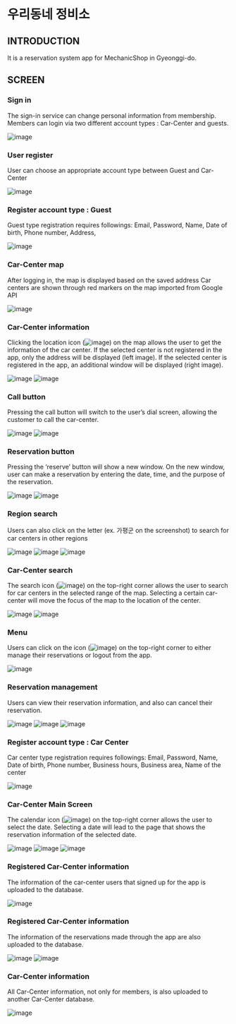 # 우리동네 정비소
## INTRODUCTION

It is a reservation system app for MechanicShop in Gyeonggi-do.
## SCREEN

### Sign in

 The sign-in service can change personal information from membership. Members can login via two different account types : Car-Center and guests.
 
![image](https://user-images.githubusercontent.com/84771856/172035257-f47e2c3a-2194-4ceb-b6bc-360900b5ca05.png)


### User register

 User can choose an appropriate account type between Guest and Car-Center
 
![image](https://user-images.githubusercontent.com/84771856/172035276-005f9b0a-baf9-432d-a003-7a2cdb59e4ed.png)

### Register account type : Guest

Guest type registration requires followings:
Email,
Password,
Name,
Date of birth,
Phone number,
Address,

![image](https://user-images.githubusercontent.com/84771856/172035292-7954e420-80ec-4da2-b6e6-f0c17ede9faf.png)

### Car-Center map

 After logging in, the map is displayed based on the saved address Car centers are shown through red markers on the map imported from Google API

![image](https://user-images.githubusercontent.com/84771856/172035303-82ab57b4-a046-4f9d-957f-801331912151.png)

### Car-Center information

 Clicking the location icon (![image](https://user-images.githubusercontent.com/84771856/172035312-d02108c9-8cba-43e5-9798-3aef90b24b61.png)) on the map allows the user to get the information of the car center. If the selected center is not registered in the app, only the address will be displayed (left image). If the selected center is registered in the app, an additional window will be  displayed (right image).

![image](https://user-images.githubusercontent.com/84771856/172035333-f1ad5b2e-5bd3-4437-b2b1-3657cb5c4543.png)
![image](https://user-images.githubusercontent.com/84771856/172035337-48556684-0ce9-4865-8ccc-e4e6a1ad2503.png)

### Call button

 Pressing the call button will switch to the user’s dial screen, allowing the customer to call the car-center.

![image](https://user-images.githubusercontent.com/84771856/172035349-4b84772f-4374-43d3-8617-83c6ce0ea0b7.png)
![image](https://user-images.githubusercontent.com/84771856/172035350-a6178324-195e-4a21-89ae-565e8bc72b7b.png)

### Reservation button

 Pressing the ‘reserve’ button will show a new window. On the new window, user can make a reservation by entering the date, time, and the purpose of the reservation.

![image](https://user-images.githubusercontent.com/84771856/172035359-f864850b-5f7d-4209-9ce0-dbc65192b87f.png)
![image](https://user-images.githubusercontent.com/84771856/172035362-1581b824-0d99-47a2-86fa-146b8b62691e.png)

### Region search

 Users can also click on the letter (ex. 가평군 on the screenshot) to search for car centers in other regions

![image](https://user-images.githubusercontent.com/84771856/172035368-93a60274-d1c0-4a7b-95d3-6cd8c011b7a8.png)
![image](https://user-images.githubusercontent.com/84771856/172035371-248a13bc-281d-4e0a-ac66-3e1d39973039.png)
![image](https://user-images.githubusercontent.com/84771856/172035374-85f7125c-255f-49d9-8dd3-4d5d9e398ebd.png)

### Car-Center search

 The search icon (![image](https://user-images.githubusercontent.com/84771856/172035388-45c1ed3c-0b4c-4be6-8394-9c46b3a4781b.png)) on the top-right corner allows the user to search for car centers in the selected range of the map. Selecting a certain car-center will move the focus of the map to the location of the center.

![image](https://user-images.githubusercontent.com/84771856/172035392-d1af8e27-8433-42e6-ab21-3e6a375a1350.png)
![image](https://user-images.githubusercontent.com/84771856/172035395-838bbc0b-78d5-4522-9372-a4d3e37c30aa.png)

### Menu

 Users can click on the icon (![image](https://user-images.githubusercontent.com/84771856/172035405-ff72cfdd-81b2-4628-b215-8a98baf72429.png)) on the top-right corner to either manage their reservations or logout from the app.

![image](https://user-images.githubusercontent.com/84771856/172035407-c0669b94-d577-45c6-a215-5d2604a8519b.png)

### Reservation management

 Users can view their reservation information, and also can cancel their reservation.

![image](https://user-images.githubusercontent.com/84771856/172035418-27702a16-87aa-4dea-9b95-2cc4571b8be6.png)
![image](https://user-images.githubusercontent.com/84771856/172035419-7ab6f47c-1fdc-4252-bd91-ddd8a822c511.png)
![image](https://user-images.githubusercontent.com/84771856/172035420-0fd15dab-5cb3-46bb-81f1-fc3abb004165.png)

### Register account type : Car Center

 Car center type registration requires followings:
Email,
Password,
Name,
Date of birth,
Phone number,
Business hours,
Business area,
Name of the center

![image](https://user-images.githubusercontent.com/84771856/172035439-6ad23e65-fa09-4ab8-b746-48c458149122.png)

### Car-Center Main Screen

 The calendar icon (![image](https://user-images.githubusercontent.com/84771856/172035447-1bc264ef-feca-4654-a0f3-36b33cc3bf91.png)) on the top-right corner allows the user to select the date. Selecting a date will lead to the page that shows the reservation information of the selected date.

![image](https://user-images.githubusercontent.com/84771856/172035449-ddd6a6e7-9d39-4a10-bdbe-5074d9253a18.png)
![image](https://user-images.githubusercontent.com/84771856/172035450-6696dd84-2697-44fe-96bd-d3fd962dce14.png)
![image](https://user-images.githubusercontent.com/84771856/172035452-ec5b0429-b0e3-46f6-97a2-abf05b1f30f4.png)

### Registered Car-Center information 

 The information of the car-center users that signed up for the app is uploaded to the database.

![image](https://user-images.githubusercontent.com/84771856/172035458-dc87dc72-7873-4c6f-bc3a-8c25eff89581.png)

### Registered Car-Center information 

 The information of the reservations made through the app are also uploaded to the database.

![image](https://user-images.githubusercontent.com/84771856/172035464-8283db5e-f5c1-4217-ae23-a6334f4e0548.png)
![image](https://user-images.githubusercontent.com/84771856/172035466-f8aeb915-a4cc-48d9-818f-8f4e4fafcc1f.png)

### Car-Center information 

 All Car-Center information, not only for members, is also uploaded to another Car-Center database.

![image](https://user-images.githubusercontent.com/84771856/172035477-91502d0b-cb5c-4d47-8536-9fd2a46763ce.png)



